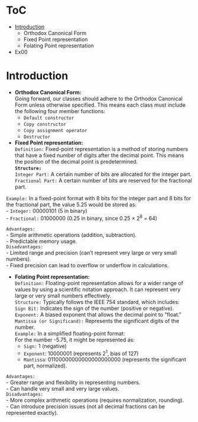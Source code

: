 # ToC
- [Introduction](#introduction)
	- Orthodox Canonical Form
	- Fixed Point representation
	- Folating Point representation
- Ex00

# Introduction
- **Orthodox Canonical Form:**\
Going forward, our classes should adhere to the Orthodox Canonical Form unless otherwise specified. This means each class must include the following four member functions:
	- `Default constructor`
	- `Copy constructor`
	- `Copy assignment operator`
	- `Destructor`
- **Fixed Point representation:**\
`Definition:` Fixed-point representation is a method of storing numbers that have a fixed number of digits after the decimal point. This means the position of the decimal point is predetermined.\
**`Structure:`**\
`Integer Part:` A certain number of bits are allocated for the integer part.\
`Fractional Part:` A certain number of bits are reserved for the fractional part.

`Example:` In a fixed-point format with 8 bits for the integer part and 8 bits for the fractional part, the value 5.25 would be stored as:\
	- `Integer:` 00000101 (5 in binary)\
	- `Fractional:` 01000000 (0.25 in binary, since 0.25 × 2<sup>8</sup> = 64)
 
`Advantages:`\
	- Simple arithmetic operations (addition, subtraction).\
	- Predictable memory usage.\
`Disadvantages:`\
	- Limited range and precision (can’t represent very large or very small numbers).\
	- Fixed precision can lead to overflow or underflow in calculations.

- **Folating Point representation:**\
`Definition:` Floating-point representation allows for a wider range of values by using a scientific notation approach. It can represent very large or very small numbers effectively.\
`Structure:` Typically follows the IEEE 754 standard, which includes:\
`Sign Bit:` Indicates the sign of the number (positive or negative).\
`Exponent:` A biased exponent that allows the decimal point to "float."\
`Mantissa (or Significand):` Represents the significant digits of the number.\
`Example:` In a simplified floating-point format:\
For the number -5.75, it might be represented as:
	- `Sign:` 1 (negative)
	- `Exponent`: 10000001 (represents 2<sup>1</sup>, bias of 127)
	- `Mantissa`: 01100000000000000000000 (represents the significant part, normalized).

`Advantages:`\
	- Greater range and flexibility in representing numbers.\
	- Can handle very small and very large values.\
`Disadvantages:`\
	- More complex arithmetic operations (requires normalization, rounding).\
	- Can introduce precision issues (not all decimal fractions can be represented exactly).
